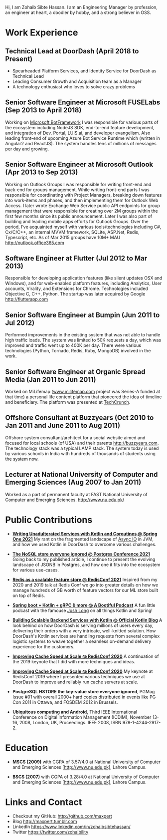 Hi, I am Zohaib Sibte Hassan. I am an Engineering Manager by profession, an engineer at heart, a doodler by hobby, and a strong believer in OSS.

# Work Experience

## Technical Lead at DoorDash (April 2018 to Present)

 - Spearheaded Platform Services, and Identity Service for DoorDash as Technical Lead
 - Leading Consumer Growth and Acquisition team as a Manager
 - A technology enthusiast who loves to solve crazy problems

## Senior Software Engineer at Microsoft FUSELabs  (Sep 2013 to April 2018)

Working on [Microsoft BotFramework](https://dev.botframework.com/) I was responsible for various parts of the ecosystem including NodeJS SDK, end-to-end feature development, and integration of Dev. Portal, LUIS.ai, and developer evangelism. Also leading front-end of upcoming Azure Bot Service Runtime which (written in Angular2 and ReactJS). The system handles tens of millions of messages per day and growing.

## Senior Software Engineer at Microsoft Outlook  (Apr 2013 to Sep 2013)

Working on Outlook Groups I was responsible for writing front-end and back-end for groups management. While writing front-end parts I was responsible for coordinating with Project Managers, breaking down features into work-items and phases, and then implementing them for Outlook Web Access. I later wrote Exchange Web Service public API endpoints for group management that were responsible for creating over 2M groups within the first few months since its public announcement. Later I was also part of building and leading mobile apps efforts for Outlook Groups. Over the period, I’ve acquainted myself with various tools/technologies including C#, Cx/C/C++, an internal MVVM framework, SQLite, ASP.Net, Redis, Typescript, etc. As of Mar 2015 groups have 10M+ MAU http://outlook.office365.com

## Software Engineer at Flutter (Jul 2012 to Mar 2013)

Responsible for developing application features (like silent updates OSX and Windows), and for web-enabled platform features, including Analytics, User accounts, Virality, and Extensions for Chrome. Technologies included Objective C, C++, Python. The startup was later acquired by Google http://flutterapp.com

## Senior Software Engineer at Bumpin (Jun 2011 to  Jul 2012)

Performed improvements in the existing system that was not able to handle high traffic loads. The system was limited to 50K requests a day, which was improved and traffic went up to 400K per day. There were various technologies (Python, Tornado, Redis, Ruby, MongoDB) involved in the work.

## Senior Software Engineer at Organic Spread Media (Jan 2011 to Jun 2011)

Worked on MiLifemap (www.milifemap.com project was Series-A funded at that time) a personal life content platform that pioneered the idea of timeline and beneficiary. The platform was presented at [TechCrunch](https://techcrunch.com/video/milife-map-personal-life-content-platform-presentation/).

## Offshore Consultant at Buzzyears (Oct 2010 to Jan 2011 and June 2011 to Aug 2011)

Offshore system consultant/architect for a social website aimed and focused for local schools (of USA) and their parents http://buzzyears.com. The technology stack was a typical LAMP stack. The system today is used by various schools in India with hundreds of thousands of students using the system now.

## Lecturer at National University of Computer and Emerging Sciences (Aug 2007 to Jan 2011)

Worked as a part of permanent faculty at FAST National University of Computer and Emerging Sciences. http://www.nu.edu.pk/

# Public Contributions

 - **[Writing Unadulterated Services with Kotlin and Coroutines @ Spring One 2021](https://www.youtube.com/watch?v=wTvNNc3A7QU)** My rant on the fragmented landscape of [Async IO](https://en.wikipedia.org/wiki/Asynchronous_I/O) in JVM, and how we used Kotlin in DoorDash to overcome various challenges. 

 - **[The NoSQL store everyone ignored @ Postgres Conference 2021](https://www.youtube.com/watch?v=4g4zp-XrZ2s)** Going back to my published article, I continue to present the evolving landscape of JSONB in Postgres, and how one it fits into the ecosystem for various use-cases. 

 - **[Redis as a scalable feature store @ RedisConf 2021](https://www.youtube.com/watch?v=2Fr2enOwTdU)** Inspired from my 2020 and 2019 talk at Redis Conf we go into greater details on how we manage hundreds of GB worth of feature vectors for our ML store built on top of Redis.

 - **[Spring boot + Kotlin + gRPC & more @ A Bootiful Podcast](https://spring.io/blog/2021/02/11/a-bootiful-podcast-doordash-tech-lead-manager-zohaib-sibte-hassan-on-spring-boot-kotlin-grpc-and-more)** A fun little podcast with the famouse [Josh Long](https://twitter.com/starbuxman) on all things Kotlin and Spring!

 - **[Building Scalable Backend Services with Kotlin @ Official Kotlin Blog](https://blog.jetbrains.com/kotlin/2020/12/doordash-building-scalable-backend-services-with-kotlin/)** A look behind on how DoorDash is serving millions of users every day, delivering their orders with a very intricate, well-knitted solution. How DoorDash's Kotlin services are handling requests from several complex logistic systems to weave together a seamless on-demand delivery experience for the customers.

 - **[Improving Cache Speed at Scale @ RedisConf 2020](https://www.youtube.com/watch?v=mPg20ykAFU4)** A continuation of the 2019 keynote that I did with more techniques and ideas. 

 - **[Improving Cache Speed at Scale @ RedisConf 2020](https://www.youtube.com/watch?v=QkUz2_kRV9g)** My keynote at RedisConf 2019 where I presented various techniques we use at DoorDash to improve and reliably run cache servers at scale. 

 - **PostgreSQL HSTORE the key-value store everyone ignored**, PGMag Issue #01 with overall 2000+ hard copies distributed in events like PG Con 2011 in Ottawa, and FOSDEM 2012 in Brussels.

 - **Ubiquitous computing and Android**, Third IEEE International Conference on Digital Information Management (ICDIM), November 13-16, 2008, London, UK, Proceedings. IEEE 2008, ISBN 978-1-4244-2917-2.



# Education

 - **MSCS (2009)** with CGPA of 3.57/4.0 at National University of Computer and Emerging Sciences [http://www.nu.edu.pk], Lahore Campus.

 - **BSCS (2007)** with CGPA of 3.28/4.0 at National University of Computer and Emerging Sciences [http://www.nu.edu.pk], Lahore Campus.


# Links and Contact

 - Checkout my GitHub: http://github.com/maxpert 
 - Blog http://maxpert.tumblr.com 
 - LinkedIn https://www.linkedin.com/in/zohaibsibtehassan/
 - Twitter https://twitter.com/zohaibility
